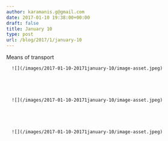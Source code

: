 ```yaml
---
author: karamanis.g@gmail.com
date: 2017-01-10 19:38:00+00:00
draft: false
title: January 10
type: post
url: /blog/2017/1/january-10
---
```


Means of transport


  
      ![](/images/2017-01-10-20171january-10/image-asset.jpeg)

  


  
      ![](/images/2017-01-10-20171january-10/image-asset.jpeg)

  


  
      ![](/images/2017-01-10-20171january-10/image-asset.jpeg)

